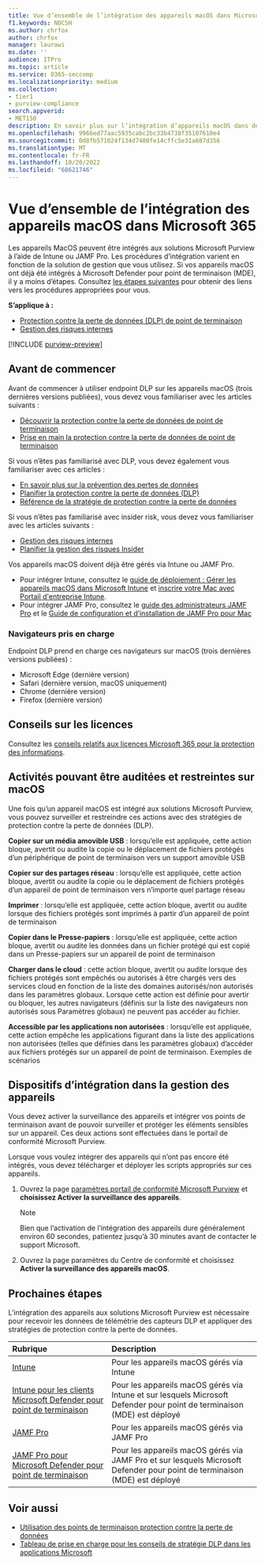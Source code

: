 ```yaml
---
title: Vue d’ensemble de l’intégration des appareils macOS dans Microsoft 365
f1.keywords: NOCSH
ms.author: chrfox
author: chrfox
manager: laurawi
ms.date: ''
audience: ITPro
ms.topic: article
ms.service: O365-seccomp
ms.localizationpriority: medium
ms.collection:
- tier1
- purview-compliance
search.appverid:
- MET150
description: En savoir plus sur l’intégration d’appareils macOS dans des solutions de conformité
ms.openlocfilehash: 9966ed77aac5935cabc2bc33b4738f35107610e4
ms.sourcegitcommit: 0d8fb571024f134d7480fe14cffc5e31a687d356
ms.translationtype: MT
ms.contentlocale: fr-FR
ms.lasthandoff: 10/20/2022
ms.locfileid: "68621746"
---
```

# <a name="onboard-macos-devices-into-microsoft-365-overview"></a>Vue d’ensemble de l’intégration des appareils macOS dans Microsoft 365

Les appareils MacOS peuvent être intégrés aux solutions Microsoft Purview à l’aide de Intune ou JAMF Pro. Les procédures d’intégration varient en fonction de la solution de gestion que vous utilisez. Si vos appareils macOS ont déjà été intégrés à Microsoft Defender pour point de terminaison (MDE), il y a moins d’étapes. Consultez [les étapes suivantes](#next-steps) pour obtenir des liens vers les procédures appropriées pour vous.

**S’applique à :**

- [Protection contre la perte de données (DLP) de point de terminaison](./endpoint-dlp-learn-about.md)
- [Gestion des risques internes](insider-risk-management.md)

[!INCLUDE [purview-preview](../includes/purview-preview.md)]

## <a name="before-you-begin"></a>Avant de commencer

Avant de commencer à utiliser endpoint DLP sur les appareils macOS (trois dernières versions publiées), vous devez vous familiariser avec les articles suivants :

- [Découvrir la protection contre la perte de données de point de terminaison](endpoint-dlp-learn-about.md)
- [Prise en main la protection contre la perte de données de point de terminaison](endpoint-dlp-getting-started.md)

Si vous n’êtes pas familiarisé avec DLP, vous devez également vous familiariser avec ces articles :

- [En savoir plus sur la prévention des pertes de données](dlp-learn-about-dlp.md#learn-about-data-loss-prevention)
- [Planifier la protection contre la perte de données (DLP)](dlp-overview-plan-for-dlp.md#plan-for-data-loss-prevention-dlp)
- [Référence de la stratégie de protection contre la perte de données](dlp-policy-reference.md#data-loss-prevention-policy-reference)

Si vous n’êtes pas familiarisé avec insider risk, vous devez vous familiariser avec les articles suivants :

 - [Gestion des risques internes](insider-risk-management.md)
 - [Planifier la gestion des risques Insider](insider-risk-management-plan.md#plan-for-insider-risk-management)

Vos appareils macOS doivent déjà être gérés via Intune ou JAMF Pro.
 
- Pour intégrer Intune, consultez le [guide de déploiement : Gérer les appareils macOS dans Microsoft Intune](/mem/intune/fundamentals/deployment-guide-platform-macos) et [inscrire votre Mac avec Portail d'entreprise Intune](/mem/intune/user-help/enroll-your-device-in-intune-macos-cp). 
- Pour intégrer JAMF Pro, consultez le [guide des administrateurs JAMF Pro](https://www.jamf.com/resources/product-documentation/jamf-pro-administrators-guide/) et le [Guide de configuration et d’installation de JAMF Pro pour Mac](https://www.jamf.com/resources/product-documentation/jamf-pro-installation-guide-for-mac/)
<!--- Install the v95+ Edge browser on your macOS devices--> 

### <a name="supported-browsers"></a>Navigateurs pris en charge

Endpoint DLP prend en charge ces navigateurs sur macOS (trois dernières versions publiées) :

- Microsoft Edge (dernière version)
- Safari (dernière version, macOS uniquement)
- Chrome (dernière version)
- Firefox (dernière version)

## <a name="licensing-guidance"></a>Conseils sur les licences

Consultez les [conseils relatifs aux licences Microsoft 365 pour la protection des informations](/office365/servicedescriptions/microsoft-365-service-descriptions/microsoft-365-tenantlevel-services-licensing-guidance/microsoft-365-security-compliance-licensing-guidance#information-protection-data-loss-prevention-for-exchange-online-sharepoint-online-and-onedrive-for-business).

## <a name="activities-that-can-be-audited-and-restricted-on-macos"></a>Activités pouvant être auditées et restreintes sur macOS 

Une fois qu’un appareil macOS est intégré aux solutions Microsoft Purview, vous pouvez surveiller et restreindre ces actions avec des stratégies de protection contre la perte de données (DLP).

**Copier sur un média amovible USB** : lorsqu’elle est appliquée, cette action bloque, avertit ou audite la copie ou le déplacement de fichiers protégés d’un périphérique de point de terminaison vers un support amovible USB 

**Copier sur des partages réseau** : lorsqu’elle est appliquée, cette action bloque, avertit ou audite la copie ou le déplacement de fichiers protégés d’un appareil de point de terminaison vers n’importe quel partage réseau 

**Imprimer** : lorsqu’elle est appliquée, cette action bloque, avertit ou audite lorsque des fichiers protégés sont imprimés à partir d’un appareil de point de terminaison 

**Copier dans le Presse-papiers** : lorsqu’elle est appliquée, cette action bloque, avertit ou audite les données dans un fichier protégé qui est copié dans un Presse-papiers sur un appareil de point de terminaison 

**Charger dans le cloud** : cette action bloque, avertit ou audite lorsque des fichiers protégés sont empêchés ou autorisés à être chargés vers des services cloud en fonction de la liste des domaines autorisés/non autorisés dans les paramètres globaux. Lorsque cette action est définie pour avertir ou bloquer, les autres navigateurs (définis sur la liste des navigateurs non autorisés sous Paramètres globaux) ne peuvent pas accéder au fichier. 

**Accessible par les applications non autorisées** : lorsqu’elle est appliquée, cette action empêche les applications figurant dans la liste des applications non autorisées (telles que définies dans les paramètres globaux) d’accéder aux fichiers protégés sur un appareil de point de terminaison. Exemples de scénarios 

## <a name="onboarding-devices-into-device-management"></a>Dispositifs d’intégration dans la gestion des appareils

Vous devez activer la surveillance des appareils et intégrer vos points de terminaison avant de pouvoir surveiller et protéger les éléments sensibles sur un appareil. Ces deux actions sont effectuées dans le portail de conformité Microsoft Purview.

Lorsque vous voulez intégrer des appareils qui n’ont pas encore été intégrés, vous devez télécharger et déployer les scripts appropriés sur ces appareils. <!--Follow the [Onboarding devices procedure](endpoint-dlp-getting-started.md#onboarding-devices).-->

<!--If you already have devices onboarded into [Microsoft Defender for Endpoint](/windows/security/threat-protection/), they will already appear in the managed devices list.-->

1. Ouvrez la page [paramètres portail de conformité Microsoft Purview](https://compliance.microsoft.com)  et **choisissez Activer la surveillance des appareils**.

   > [!NOTE]
   > Bien que l’activation de l’intégration des appareils dure généralement environ 60 secondes, patientez jusqu’à 30 minutes avant de contacter le support Microsoft.

2. Ouvrez la page paramètres du Centre de conformité et choisissez **Activer la surveillance des appareils macOS**.

## <a name="next-steps"></a>Prochaines étapes

L’intégration des appareils aux solutions Microsoft Purview est nécessaire pour recevoir les données de télémétrie des capteurs DLP et appliquer des stratégies de protection contre la perte de données. 

Rubrique | Description
:---|:---
|[Intune](device-onboarding-offboarding-macos-intune.md)|Pour les appareils macOS gérés via Intune
|[Intune pour les clients Microsoft Defender pour point de terminaison](device-onboarding-offboarding-macos-intune-mde.md) |Pour les appareils macOS gérés via Intune et sur lesquels Microsoft Defender pour point de terminaison (MDE) est déployé
|[JAMF Pro](device-onboarding-offboarding-macos-jamfpro.md) | Pour les appareils macOS gérés via JAMF Pro
|[JAMF Pro pour Microsoft Defender pour point de terminaison](device-onboarding-offboarding-macos-jamfpro-mde.md)|Pour les appareils macOS gérés via JAMF Pro et sur lesquels Microsoft Defender pour point de terminaison (MDE) est déployé


## <a name="related-topics"></a>Voir aussi

- [Utilisation des points de terminaison protection contre la perte de données](endpoint-dlp-using.md#using-endpoint-data-loss-prevention)
- [Tableau de prise en charge pour les conseils de stratégie DLP dans les applications Microsoft](dlp-policy-tips-reference.md#support-matrix-for-dlp-policy-tips-across-microsoft-apps)
